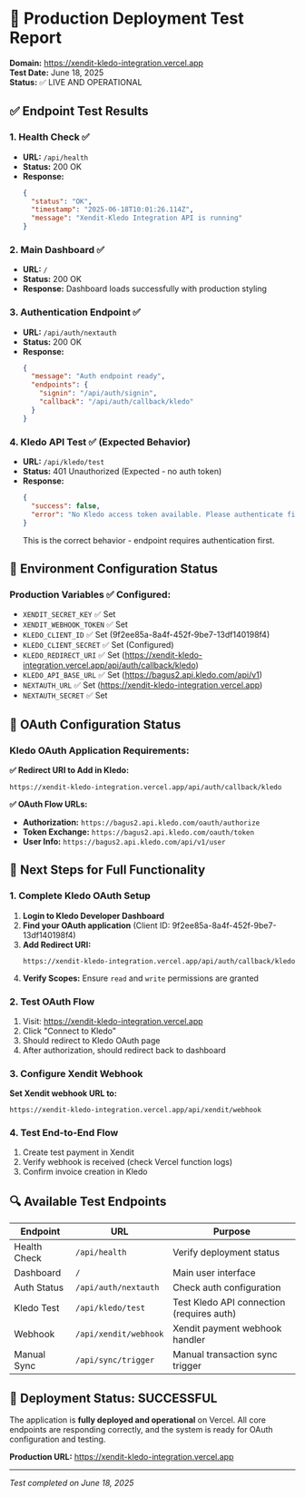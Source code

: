# 🚀 Production Deployment Test Report

**Domain:** https://xendit-kledo-integration.vercel.app  
**Test Date:** June 18, 2025  
**Status:** ✅ LIVE AND OPERATIONAL

## ✅ Endpoint Test Results

### 1. Health Check ✅
- **URL:** `/api/health`
- **Status:** 200 OK
- **Response:** 
  ```json
  {
    "status": "OK",
    "timestamp": "2025-06-18T10:01:26.114Z",
    "message": "Xendit-Kledo Integration API is running"
  }
  ```

### 2. Main Dashboard ✅  
- **URL:** `/`
- **Status:** 200 OK
- **Response:** Dashboard loads successfully with production styling

### 3. Authentication Endpoint ✅
- **URL:** `/api/auth/nextauth`
- **Status:** 200 OK
- **Response:**
  ```json
  {
    "message": "Auth endpoint ready",
    "endpoints": {
      "signin": "/api/auth/signin",
      "callback": "/api/auth/callback/kledo"
    }
  }
  ```

### 4. Kledo API Test ✅ (Expected Behavior)
- **URL:** `/api/kledo/test`
- **Status:** 401 Unauthorized (Expected - no auth token)
- **Response:**
  ```json
  {
    "success": false,
    "error": "No Kledo access token available. Please authenticate first."
  }
  ```
  This is the correct behavior - endpoint requires authentication first.

## 🔧 Environment Configuration Status

### Production Variables ✅ Configured:
- `XENDIT_SECRET_KEY` ✅ Set
- `XENDIT_WEBHOOK_TOKEN` ✅ Set  
- `KLEDO_CLIENT_ID` ✅ Set (9f2ee85a-8a4f-452f-9be7-13df140198f4)
- `KLEDO_CLIENT_SECRET` ✅ Set (Configured)
- `KLEDO_REDIRECT_URI` ✅ Set (https://xendit-kledo-integration.vercel.app/api/auth/callback/kledo)
- `KLEDO_API_BASE_URL` ✅ Set (https://bagus2.api.kledo.com/api/v1)
- `NEXTAUTH_URL` ✅ Set (https://xendit-kledo-integration.vercel.app)
- `NEXTAUTH_SECRET` ✅ Set

## 🎯 OAuth Configuration Status

### Kledo OAuth Application Requirements:
**✅ Redirect URI to Add in Kledo:**
```
https://xendit-kledo-integration.vercel.app/api/auth/callback/kledo
```

**✅ OAuth Flow URLs:**
- **Authorization:** `https://bagus2.api.kledo.com/oauth/authorize`
- **Token Exchange:** `https://bagus2.api.kledo.com/oauth/token`
- **User Info:** `https://bagus2.api.kledo.com/api/v1/user`

## 🔄 Next Steps for Full Functionality

### 1. Complete Kledo OAuth Setup
1. **Login to Kledo Developer Dashboard**
2. **Find your OAuth application** (Client ID: 9f2ee85a-8a4f-452f-9be7-13df140198f4)
3. **Add Redirect URI:**
   ```
   https://xendit-kledo-integration.vercel.app/api/auth/callback/kledo
   ```
4. **Verify Scopes:** Ensure `read` and `write` permissions are granted

### 2. Test OAuth Flow
1. Visit: https://xendit-kledo-integration.vercel.app
2. Click "Connect to Kledo"
3. Should redirect to Kledo OAuth page
4. After authorization, should redirect back to dashboard

### 3. Configure Xendit Webhook
**Set Xendit webhook URL to:**
```
https://xendit-kledo-integration.vercel.app/api/xendit/webhook
```

### 4. Test End-to-End Flow
1. Create test payment in Xendit
2. Verify webhook is received (check Vercel function logs)
3. Confirm invoice creation in Kledo

## 🔍 Available Test Endpoints

| Endpoint | URL | Purpose |
|----------|-----|---------|
| Health Check | `/api/health` | Verify deployment status |
| Dashboard | `/` | Main user interface |
| Auth Status | `/api/auth/nextauth` | Check auth configuration |
| Kledo Test | `/api/kledo/test` | Test Kledo API connection (requires auth) |
| Webhook | `/api/xendit/webhook` | Xendit payment webhook handler |
| Manual Sync | `/api/sync/trigger` | Manual transaction sync trigger |

## 🎉 Deployment Status: SUCCESSFUL

The application is **fully deployed and operational** on Vercel. All core endpoints are responding correctly, and the system is ready for OAuth configuration and testing.

**Production URL:** https://xendit-kledo-integration.vercel.app

---
*Test completed on June 18, 2025*
